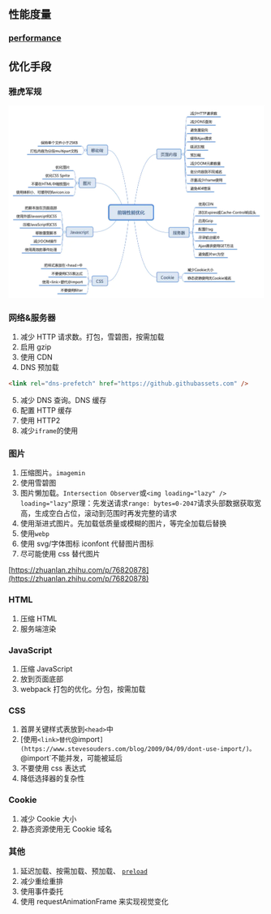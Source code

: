 ## 性能度量

### [performance](https://developer.mozilla.org/zh-CN/docs/Web/API/Performance)

## 优化手段

### 雅虎军规

![](https://raw.githubusercontent.com/littleprincewdk/figure-bed/master/20210503154756.png)

### 网络&服务器

1. 减少 HTTP 请求数。打包，雪碧图，按需加载
2. 启用 gzip
3. 使用 CDN
4. DNS 预加载

```html
<link rel="dns-prefetch" href="https://github.githubassets.com" />
```

5. 减少 DNS 查询。DNS 缓存
6. 配置 HTTP 缓存
7. 使用 HTTP2
8. 减少`iframe`的使用

### 图片

1. 压缩图片。`imagemin`
2. 使用雪碧图
3. 图片懒加载。`Intersection Observer`或`<img loading="lazy" />`
   `loading="lazy"`原理：先发送请求`range: bytes=0-2047`请求头部数据获取宽高，生成空白占位，滚动到范围时再发完整的请求
4. 使用渐进式图片。先加载低质量或模糊的图片，等完全加载后替换
5. 使用`webp`
6. 使用 svg/字体图标 iconfont 代替图片图标
7. 尽可能使用 css 替代图片

[https://zhuanlan.zhihu.com/p/76820878](https://zhuanlan.zhihu.com/p/76820878)

### HTML

1. 压缩 HTML
2. 服务端渲染

### JavaScript

1. 压缩 JavaScript
2. 放到页面底部
3. webpack 打包的优化。分包，按需加载

### CSS

1. 首屏关键样式表放到`<head>`中
2. [使用`<link>替代`@import`](https://www.stevesouders.com/blog/2009/04/09/dont-use-import/)。`@import`不能并发，可能被延后
3. 不要使用 css 表达式
4. 降低选择器的复杂性

### Cookie

1. 减少 Cookie 大小
2. 静态资源使用无 Cookie 域名

### 其他

1. 延迟加载、按需加载、预加载、 [`preload`](https://developer.mozilla.org/zh-CN/docs/Web/HTML/Preloading_content)
2. 减少重绘重排
3. 使用事件委托
4. 使用 requestAnimationFrame 来实现视觉变化
